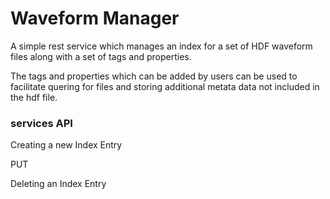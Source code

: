 # Waveform Manager

A simple rest service which manages an index for a set of HDF 
waveform files along with a set of tags and properties.

The tags and properties which can be added by users can be used to 
facilitate quering for files and storing additional metata data not 
included in the hdf file.

### services API

Creating a new Index Entry

PUT 

Deleting an Index Entry